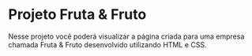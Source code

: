 # Projeto Fruta & Fruto

Nesse projeto você poderá visualizar a página criada para uma empresa chamada Fruta & Fruto desenvolvido utilizando HTML e CSS.
